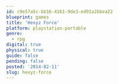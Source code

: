 ```yaml
---
id: c9e57a5c-bb16-4161-9de3-ed91a2bbea22
blueprint: games
title: 'Hexyz Force'
platform: playstation-portable
genre:
  - rpg
digital: true
physical: true
guide: false
pending: false
posted: '2014-02-11'
slug: hexyz-force
---
```

